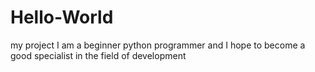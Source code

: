 # Hello-World
my project
I am a beginner python programmer and I hope to become a good specialist in the field of development
